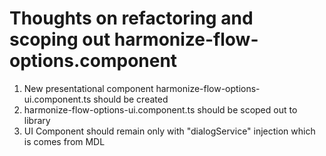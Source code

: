 Thoughts on refactoring and scoping out harmonize-flow-options.component
================================================================

1. New presentational component harmonize-flow-options-ui.component.ts should be created
2. harmonize-flow-options-ui.component.ts should be scoped out to library
3. UI Component should remain only with "dialogService" injection which is comes 
from MDL
